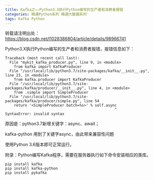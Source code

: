 ```yaml
---
title: Kafka之——Python3.X执行Python编写的生产者和消费者报错
categories: 精通Python系列 精通大数据系列
tags: Kafka Python
---
```

转载请注明出处：https://blog.csdn.net/l1028386804/article/details/98966741

Python3.X执行Python编写的生产者和消费者报错，报错信息如下：

    
    
    Traceback (most recent call last):
      File "mykit_kafka_producer.py", line 9, in <module>
        from kafka import KafkaProducer
      File "/usr/local/lib/python3.7/site-packages/kafka/__init__.py", line 23, in <module>
        from kafka.producer import KafkaProducer
      File "/usr/local/lib/python3.7/site-packages/kafka/producer/__init__.py", line 4, in <module>
        from .simple import SimpleProducer
      File "/usr/local/lib/python3.7/site-packages/kafka/producer/simple.py", line 54
        return '<SimpleProducer batch=%s>' % self.async
                                                      ^
    SyntaxError: invalid syntax

原因是：python3.7新增关键字：async、await；

kafka-python 用到了关键字async，由此带来兼容性问题

使用Python 3.6版本即可正常运行。

附录：Python编写Kafka程序，需要在服务器执行如下命令安装相应的类库。

    
    
    pip install kafka
    pip install kafka-python
    pip install pykafka

